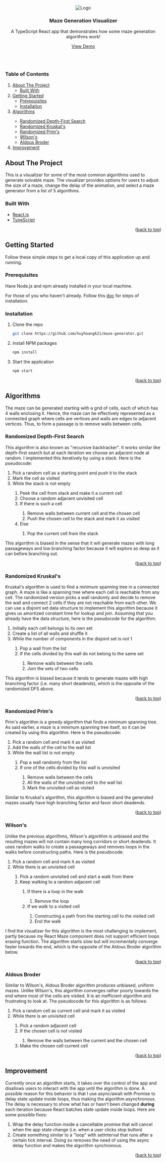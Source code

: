 <div id="top"></div>

<!-- PROJECT LOGO -->
<div align="center">
  <img src="/src/assets/maze.svg" alt="Logo"/>

  <h3 align="center">Maze Generation Visualizer</h3>

  <p align="center">
    <p align="center">A TypeScript React app that demonstrates how some maze generation algorithms work!</p>
    <a href="https://hoangple-maze.netlify.app" target="_blank">View Demo</a>
  </p>
</div>
<br/>
<br/>

<!-- TABLE OF CONTENTS -->
### Table of Contents
<ol>
  <li>
    <a href="#about-the-project">About The Project</a>
      <ul>
        <li><a href="#built-with">Built With</a></li>
      </ul>
  </li>
  <li>
    <a href="#getting-started">Getting Started</a>
      <ul>
        <li><a href="#prerequisites">Prerequisites</a></li>
        <li><a href="#installation">Installation</a></li>
      </ul>
  </li>
  <li><a href="#algorithms">Algorithms</a></li>
      <ul>
        <li><a href="#randomized-depth-first-search">Randomized Depth-First Search</a></li>
        <li><a href="#randomized-kruskals">Randomized Kruskal's</a></li>
        <li><a href="#randomized-prims">Randomized Prim's</a></li>
        <li><a href="#wilsons">Wilson's</a></li>
        <li><a href="#aldous-broder">Aldous Broder</a></li>
      </ul>
  <li><a href="#improvement">Improvement</a></li>

</ol>

<!-- ABOUT THE PROJECT -->
## About The Project

This is a visualizer for some of the most common algorithms used to generate solvable maze. The visualizer provides options for users to adjust the size of a maze, change the delay of the animation, and select a maze generator from a list of 5 algorithms.

### Built With

* [React.js](https://reactjs.org/)
* [TypeScript](https://www.typescriptlang.org/)

<p align="right">(<a href="#top">back to top</a>)</p>



<!-- GETTING STARTED -->
## Getting Started

Follow these simple steps to get a local copy of this application up and running.

### Prerequisites

Have Node.js and npm already installed in your local machine.

For those of you who haven't already. Follow this [doc](https://docs.npmjs.com/downloading-and-installing-node-js-and-npm) for steps of installation.

### Installation

1. Clone the repo
   ```sh
   git clone https://github.com/huyhoangk21/maze-generator.git
   ```
2. Install NPM packages
   ```sh
   npm install
   ```
3. Start the application
   ```sh
   npm start
   ```

<p align="right">(<a href="#top">back to top</a>)</p>


<!-- ALGORITHMS -->
## Algorithms

The maze can be generated starting with a grid of cells, each of which has 4 walls enclosing it. Hence, the maze can be effectively represented as a connected graph where cells are vertices and walls are edges to adjacent vertices. Thus, to form a passage is to remove walls between cells.

### Randomized Depth-First Search

This algorithm is also known as "recursive backtracker". It works similar like depth-first search but at each iteration we choose an adjacent node at random. I implemented this iteratively by using a stack. Here is the pseudocode:

<ol type="1">
  <li>Pick a random cell as a starting point and push it to the stack</li>
  <li>Mark the cell as visited</li>
  <li>While the stack is not empty</li>
  <ol type="1">
    <li>Peek the cell from stack and make it a current cell</li>
    <li>Choose a random adjacent unvisited cell</li>
    <li>If there is such a cell</li>
    <ol type="1">
      <li>Remove walls between current cell and the chosen cell</li>
      <li>Push the chosen cell to the stack and mark it as visited</li>
    </ol>
    <li>Else</li>
    <ol type="1">
      <li>Pop the current cell from the stack</li>
    </ol>
  </ol>
</ol>

This algorithm is biased in the sense that it will generate mazes with long passageways and low branching factor because it will explore as deep as it can before branching out.
     
<p align="right">(<a href="#top">back to top</a>)</p>

### Randomized Kruskal's

Kruskal's algorithm is used to find a minimum spanning tree in a connected graph. A maze is like a spanning tree where each cell is reachable from any cell. The randomized version picks a wall randomly and decide to remove the wall and connect 2 cells if they are not reachable from each other. We can use a disjoint set data structure to implement this algorithm because it gives us amortized constant time for lookup and join. Assuming that you already have the data structure, here is the pseudocode for the algorithm:

<ol type="1">
  <li>Initially each cell belongs to its own set</li>
  <li>Create a list of all walls and shuffle it</li>
  <li>While the number of components in the disjoint set is not 1</li>
  <ol type="1">
    <li>Pop a wall from the list</li>
    <li>If the cells divided by this wall do not belong to the same set</li>
    <ol type="1">
      <li>Remove walls between the cells</li>
      <li>Join the sets of two cells</li>
    </ol>
  </ol>
</ol>

This algorithm is biased because it tends to generate mazes with high branching factor (i.e. many short deadends), which is the opposite of the randomized DFS above.

<p align="right">(<a href="#top">back to top</a>)</p>

### Randomized Prim's

Prim's algorithm is a greedy algorithm that finds a minimum spanning tree. As said earlier, a maze is a minimum spanning tree itself, so it can be created by using this algorithm. Here is the pseudocode:

<ol type="1">
  <li>Pick a random cell and mark it as visited</li>
  <li>Add the walls of the cell to the wall list</li>
  <li>While the wall list is not empty</li>
  <ol type="1">
    <li>Pop a wall randomly from the list</li>
    <li>If one of the cells divided by this wall is unvisited</li>
    <ol type="1">
      <li>Remove walls between the cells</li>
      <li>All the walls of the unvisited cell to the wall list</li>
      <li>Mark the unvisited cell as visited</li>
    </ol>
  </ol>
</ol>

Similar to Kruskal's algorithm, this algorithm is biased and the generated mazes usually have high branching factor and favor short deadends.
<p align="right">(<a href="#top">back to top</a>)</p>

### Wilson's

Unlike the previous algorithms, Wilson's algorithm is unbiased and the resulting mazes will not contain many long corridors or short deadends. It uses random walks to create a passageways and removes loops in the walks before constructing paths. Here is the pseudocode:

<ol type="1">
  <li>Pick a random cell and mark it as visited</li>
  <li>While there is an unvisited cell</li>
  <ol type="1">
    <li>Pick a random unvisited cell and start a walk from there</li>
    <li>Keep walking to a random adjacent cell</li>
    <ol type="1">
      <li>If there is a loop in the walk</li>
      <ol type="1">
        <li>Remove the loop</li>
      </ol>
      <li>If we walk to a visited cell</li>
       <ol type="1">
        <li>Constructing a path from the starting cell to the visited cell</li>
        <li>End the walk</li>
      </ol>
    </ol>
  </ol>
</ol>

I find the visualizer for this algorithm is the most challenging to implement, partly because my React Maze component does not support efficient loops erasing function. The algorithm starts slow but will incrementally converge faster towards the end, which is the opposite of the Aldous Broder algorithm below. 

<p align="right">(<a href="#top">back to top</a>)</p>

### Aldous Broder

Similar to Wilson's, Aldous Broder algorithm produces unbiased, uniform mazes. Unlike Wilson's, this algorithm converges rather poorly towards the end where most of the cells are visited. It is an inefficient algorithm and frustrating to look at. The pseudocode for this algorithm is as follows:

<ol type="1">
  <li>Pick a random cell as current cell and mark it as visited</li>
  <li>While there is an unvisited cell</li>
  <ol type="1">
    <li>Pick a random adjacent cell</li>
    <li>If the chosen cell is not visited</li>
    <ol type="1">
      <li>Remove the walls between the current and the chosen cell</li>   
    </ol>
    <li>Make the chosen cell current cell</li>
  </ol>
</ol>


<p align="right">(<a href="#top">back to top</a>)</p>


<!-- IMPROVEMENTS -->
## Improvement

Currently once an algorithm starts, it takes over the control of the app and disallows users to interact with the app until the algorithm is done. A possible reason for this behavior is that I use async/await with Promise to delay state update inside loops, thus making the algorithm asynchronous. The delay is necessary to show what has or hasn't been changed **during** each iteration because React batches state update inside loops. Here are some possible fixes:

1. Wrap the delay function inside a cancellable promise that will cancel when the app state change (i.e. when a user clicks stop button)
2. Create something similar to a "loop" with setInterval that runs after a certain tick interval. Doing so removes the need of using the async delay function and makes the algorithm synchronous.

<p align="right">(<a href="#top">back to top</a>)</p>
